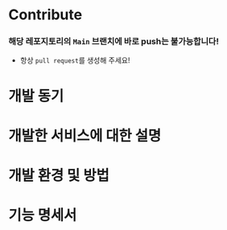 ﻿# Contribute
### 해당 레포지토리의 `Main` 브랜치에 바로 push는 불가능합니다!
- 항상 `pull request`를 생성해 주세요!

# 개발 동기
# 개발한 서비스에 대한 설명
# 개발 환경 및 방법
# 기능 명세서

